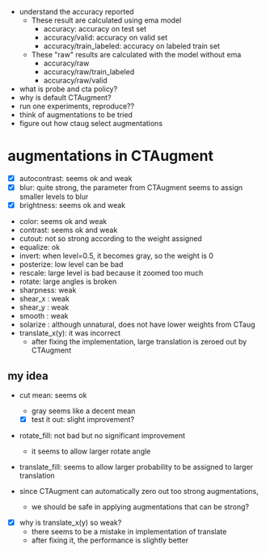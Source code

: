 + understand the accuracy reported
    + These result are calculated using ema model
        + accuracy: accuracy on test set
        + accuracy/valid: accuracy on valid set
        + accuracy/train_labeled: accuracy on labeled train set
    + These "raw" results are calculated with the model without ema
        + accuracy/raw
        + accuracy/raw/train_labeled
        + accuracy/raw/valid
+ what is probe and cta policy?
+ why is default CTAugment?
+ run one experiments, reproduce??
+ think of augmentations to be tried
+ figure out how ctaug select augmentations

# augmentations in CTAugment
+ [x] autocontrast: seems ok and weak
+ [x] blur: quite strong, the parameter from CTAugment seems to assign smaller levels to blur
+ [x] brightness: seems ok and weak
+ color: seems ok and weak
+ contrast: seems ok and weak
+ cutout: not  so strong according to the weight assigned
+ equalize: ok
+ invert: when level=0.5, it becomes gray, so the weight is 0
+ posterize: low level can be bad
+ rescale: large level is bad because it zoomed too much
+ rotate: large angles is broken
+ sharpness: weak
+ shear_x    : weak
+ shear_y    : weak
+ smooth     : weak
+ solarize   : although unnatural, does not have lower weights from CTaug
+ translate_x(y): it was incorrect
    + after fixing the implementation, large translation is zeroed out by CTAugment



## my idea
+ cut mean: seems ok
    + gray seems like a decent mean
    + [x] test it out: slight improvement?
+ rotate_fill: not bad but no significant improvement
    + it seems to allow larger rotate angle
+ translate_fill: seems to allow larger probability to be assigned to larger translation


+ since CTAugment can automatically zero out too strong augmentations, 
    + we should be safe in applying augmentations that can be strong? 
+ [x] why is translate_x(y) so weak?
    + there seems to be a mistake in implementation of translate
    + after fixing it, the performance is slightly better 